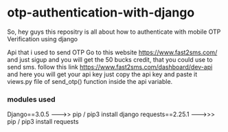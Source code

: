 # otp-authentication-with-django

So, hey guys this repositry is all about how to authenticate with mobile OTP Verification using django

Api that i used to send OTP
Go to this website https://www.fast2sms.com/ and just sigup and you will get the 50 bucks credit, that you could use to send sms.
follow this link https://www.fast2sms.com/dashboard/dev-api and here you will get your api key just copy the api key and paste it views.py file of send_otp() function inside the api variable.

<h3>modules used </h3>
Django==3.0.5 --->> pip / pip3 install django
requests==2.25.1 --->>> pip / pip3 install requests
